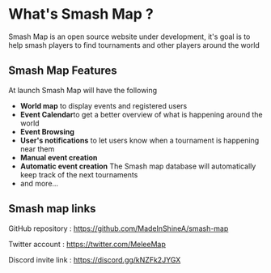 # What's Smash Map ?

Smash Map is an open source website under development, it's goal is to help smash players to find tournaments and other players around the world 

## Smash Map Features

At launch Smash Map will have the following
- **World map** to display events and registered users
- **Event Calendar**to get a better overview of what is happening around the world
- **Event Browsing** 
-  **User's notifications** to let users know when a tournament is happening near them
- **Manual event creation**
- **Automatic event creation** The Smash map database will automatically keep track of the next tournaments
- and more...

## Smash map links

GitHub repository : https://github.com/MadeInShineA/smash-map

Twitter account : https://twitter.com/MeleeMap

Discord invite link : https://discord.gg/kNZFk2JYGX 

